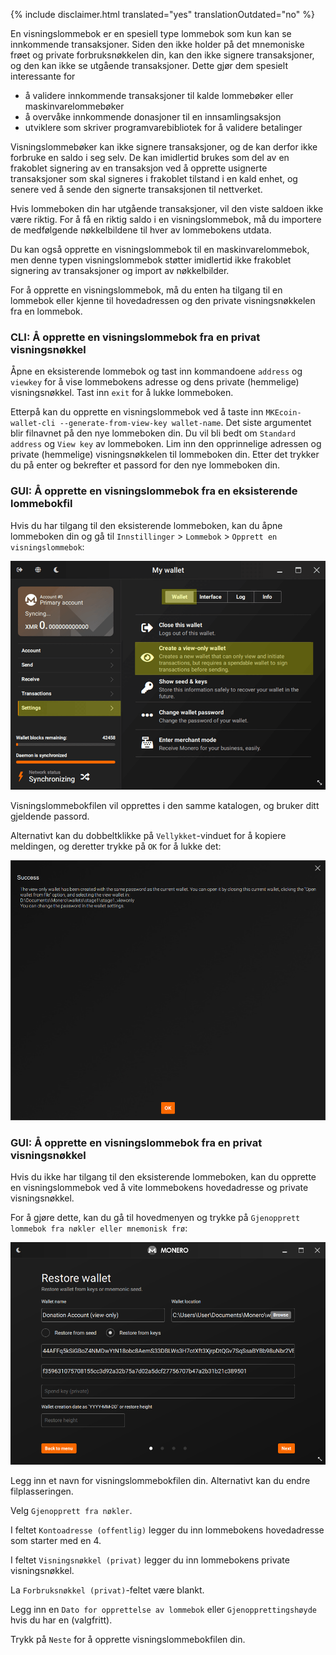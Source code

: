 {% include disclaimer.html translated="yes" translationOutdated="no" %}

En visningslommebok er en spesiell type lommebok som kun kan se innkommende transaksjoner. Siden den ikke holder på det mnemoniske frøet og private forbruksnøkkelen din, kan den ikke signere transaksjoner, og den kan ikke se utgående transaksjoner. Dette gjør dem spesielt interessante for

* å validere innkommende transaksjoner til kalde lommebøker eller maskinvarelommebøker
* å overvåke innkommende donasjoner til en innsamlingsaksjon
* utviklere som skriver programvarebibliotek for å validere betalinger

Visningslommebøker kan ikke signere transaksjoner, og de kan derfor ikke forbruke en saldo i seg selv. De kan imidlertid brukes som del av en frakoblet signering av en transaksjon ved å opprette usignerte transaksjoner som skal signeres i frakoblet tilstand i en kald enhet, og senere ved å sende den signerte transaksjonen til nettverket.

Hvis lommeboken din har utgående transaksjoner, vil den viste saldoen ikke være riktig. For å få en riktig saldo i en visningslommebok, må du importere de medfølgende nøkkelbildene til hver av lommebokens utdata.

Du kan også opprette en visningslommebok til en maskinvarelommebok, men denne typen visningslommebok støtter imidlertid ikke frakoblet signering av transaksjoner og import av nøkkelbilder.

For å opprette en visningslommebok, må du enten ha tilgang til en lommebok eller kjenne til hovedadressen og den private visningsnøkkelen fra en lommebok.

### CLI: Å opprette en visningslommebok fra en privat visningsnøkkel

Åpne en eksisterende lommebok og tast inn kommandoene `address` og `viewkey` for å vise lommebokens adresse og dens private (hemmelige) visningsnøkkel. Tast inn `exit` for å lukke lommeboken.

Etterpå kan du opprette en visningslommebok ved å taste inn `MKEcoin-wallet-cli --generate-from-view-key wallet-name`. Det siste argumentet blir filnavnet på den nye lommeboken din. Du vil bli bedt om `Standard address` og `View key` av lommeboken. Lim inn den opprinnelige adressen og private (hemmelige) visningsnøkkelen til lommeboken din. Etter det trykker du på enter og bekrefter et passord for den nye lommeboken din.

### GUI: Å opprette en visningslommebok fra en eksisterende lommebokfil

Hvis du har tilgang til den eksisterende lommeboken, kan du åpne lommeboken din og gå til `Innstillinger` > `Lommebok` > `Opprett en visningslommebok`:

![Settings](/img/resources/user-guides/en/view-only/settings.png)

Visningslommebokfilen vil opprettes i den samme katalogen, og bruker ditt gjeldende passord.

Alternativt kan du dobbeltklikke på `Vellykket`-vinduet for å kopiere meldingen, og deretter trykke på `OK` for å lukke det:

![Success](/img/resources/user-guides/en/view-only/Success.png)

### GUI: Å opprette en visningslommebok fra en privat visningsnøkkel

Hvis du ikke har tilgang til den eksisterende lommeboken, kan du opprette en visningslommebok ved å vite lommebokens hovedadresse og private visningsnøkkel.

For å gjøre dette, kan du gå til hovedmenyen og trykke på `Gjenopprett lommebok fra nøkler eller mnemonisk frø`:

![restore-view-only](/img/resources/user-guides/en/view-only/restore-view-only.png)

Legg inn et navn for visningslommebokfilen din. Alternativt kan du endre filplasseringen.

Velg `Gjenopprett fra nøkler`.

I feltet `Kontoadresse (offentlig)` legger du inn lommebokens hovedadresse som starter med en 4.

I feltet `Visningsnøkkel (privat)` legger du inn lommebokens private visningsnøkkel.

La `Forbruksnøkkel (privat)`-feltet være blankt.

Legg inn en `Dato for opprettelse av lommebok` eller `Gjenopprettingshøyde` hvis du har en (valgfritt).

Trykk på `Neste` for å opprette visningslommebokfilen din.
